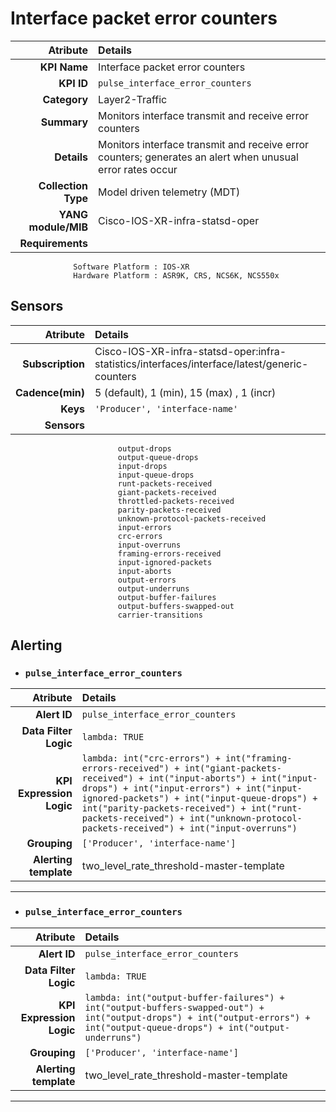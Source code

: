 
Interface packet error counters
====
Atribute|Details
---:|:---
**KPI Name**    | Interface packet error counters
**KPI ID**      | `pulse_interface_error_counters`
**Category**    | Layer2-Traffic
**Summary**     | Monitors interface transmit and receive error counters
**Details**     | Monitors interface transmit and receive error counters; generates an alert when unusual error rates occur
**Collection Type** | Model driven telemetry (MDT)
**YANG module/MIB** | Cisco-IOS-XR-infra-statsd-oper
**Requirements**    |
                  Software Platform : IOS-XR
                  Hardware Platform : ASR9K, CRS, NCS6K, NCS550x
Sensors
---
Atribute|Details
---:|:---
**Subscription** | Cisco-IOS-XR-infra-statsd-oper:infra-statistics/interfaces/interface/latest/generic-counters
**Cadence(min)** | 5 (default), 1 (min), 15 (max) , 1 (incr)
**Keys**         | `'Producer', 'interface-name'`
**Sensors**      |
                            output-drops
                            output-queue-drops
                            input-drops
                            input-queue-drops
                            runt-packets-received
                            giant-packets-received
                            throttled-packets-received
                            parity-packets-received
                            unknown-protocol-packets-received
                            input-errors
                            crc-errors
                            input-overruns
                            framing-errors-received
                            input-ignored-packets
                            input-aborts
                            output-errors
                            output-underruns
                            output-buffer-failures
                            output-buffers-swapped-out
                            carrier-transitions
     
Alerting
---

* ### `pulse_interface_error_counters`
Atribute|Details
---:|:---
**Alert ID**             | ```pulse_interface_error_counters```
**Data Filter Logic**    | ```lambda: TRUE```
**KPI Expression Logic** | ```lambda: int("crc-errors") + int("framing-errors-received") + int("giant-packets-received") + int("input-aborts") + int("input-drops") + int("input-errors") + int("input-ignored-packets") + int("input-queue-drops") + int("parity-packets-received") + int("runt-packets-received") + int("unknown-protocol-packets-received") + int("input-overruns")```
**Grouping**             | ```['Producer', 'interface-name']```
**Alerting template**    | two_level_rate_threshold-master-template
---

* ### `pulse_interface_error_counters`
Atribute|Details
---:|:---
**Alert ID**             | ```pulse_interface_error_counters```
**Data Filter Logic**    | ```lambda: TRUE```
**KPI Expression Logic** | ```lambda: int("output-buffer-failures") + int("output-buffers-swapped-out") + int("output-drops") + int("output-errors") + int("output-queue-drops") + int("output-underruns")```
**Grouping**             | ```['Producer', 'interface-name']```
**Alerting template**    | two_level_rate_threshold-master-template
---

